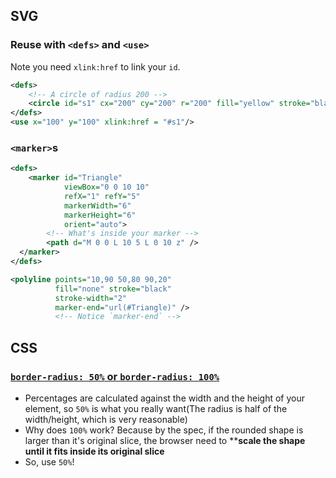 ## SVG

### Reuse with `<defs>` and `<use>`

Note you need `xlink:href` to link your `id`.

```xml
<defs>
    <!-- A circle of radius 200 -->
    <circle id="s1" cx="200" cy="200" r="200" fill="yellow" stroke="black"/>
</defs>
<use x="100" y="100" xlink:href = "#s1"/>
```

### `<marker>`s

```xml
<defs>
    <marker id="Triangle"
            viewBox="0 0 10 10" 
            refX="1" refY="5"
            markerWidth="6" 
            markerHeight="6"
            orient="auto">
        <!-- What's inside your marker -->
        <path d="M 0 0 L 10 5 L 0 10 z" />
  </marker>
</defs>

<polyline points="10,90 50,80 90,20"
          fill="none" stroke="black" 
          stroke-width="2"
          marker-end="url(#Triangle)" />
          <!-- Notice `marker-end` -->
```

## CSS

### [`border-radius: 50%` or `border-radius: 100%`](http://jessica-eldredge.com/2014/09/07/border-radius-50-or-100-percent/)

* Percentages are calculated against the width and the height of your element, so `50%` is what you really want(The radius is half of the width/height, which is very reasonable)
* Why does `100%` work? Because by the spec, if the rounded shape is larger than it's original slice, the browser need to ****scale the shape until it fits inside its original slice**
* So, use `50%`!